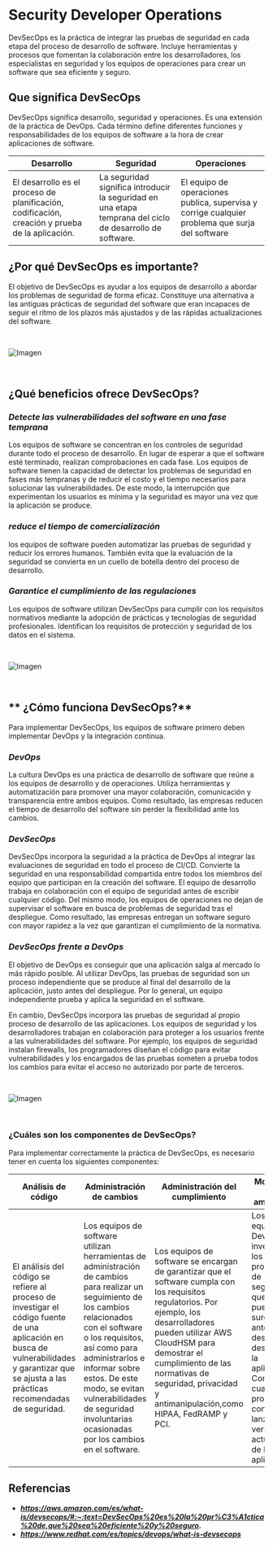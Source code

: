 # **Security Developer Operations**


DevSecOps es la práctica de integrar las pruebas de seguridad en cada etapa del proceso de desarrollo de software. Incluye herramientas y procesos que fomentan la colaboración entre los desarrolladores, los especialistas en seguridad y los equipos de operaciones para crear un software que sea eficiente y seguro.

## **Que significa DevSecOps**

DevSecOps significa desarrollo, seguridad y operaciones. Es una extensión de la práctica de DevOps. Cada término define diferentes funciones y responsabilidades de los equipos de software a la hora de crear aplicaciones de software.


| Desarrollo  | Seguridad | Operaciones |
|-----|-----|-----|
| El desarrollo es el proceso de planificación, codificación, creación y prueba de la aplicación. | La seguridad significa introducir la seguridad en una etapa temprana del ciclo de desarrollo de software.|El equipo de operaciones publica, supervisa y corrige cualquier problema que surja del software|


## **¿Por qué DevSecOps es importante?**

El objetivo de DevSecOps es ayudar a los equipos de desarrollo a abordar los problemas de seguridad de forma eficaz. Constituye una alternativa a las antiguas prácticas de seguridad del software que eran incapaces de seguir el ritmo de los plazos más ajustados y de las rápidas actualizaciones del software.

<br>

  
  ![Imagen](https://sentrio.io/wp-content/uploads/Representacion-DevSecOps.png)


<br>

## **¿Qué beneficios ofrece DevSecOps?**
### _Detecte las vulnerabilidades del software en una fase temprana_

Los equipos de software se concentran en los controles de seguridad durante todo el proceso de desarrollo. En lugar de esperar a que el software esté terminado, realizan comprobaciones en cada fase. Los equipos de software tienen la capacidad de detectar los problemas de seguridad en fases más tempranas y de reducir el costo y el tiempo necesarios para solucionar las vulnerabilidades. De este modo, la interrupción que experimentan los usuarios es mínima y la seguridad es mayor una vez que la aplicación se produce.

### _reduce el tiempo de comercialización_

 los equipos de software pueden automatizar las pruebas de seguridad y reducir los errores humanos. También evita que la evaluación de la seguridad se convierta en un cuello de botella dentro del proceso de desarrollo. 
### _Garantice el cumplimiento de las regulaciones_

 Los equipos de software utilizan DevSecOps para cumplir con los requisitos normativos mediante la adopción de prácticas y tecnologías de seguridad profesionales. Identifican los requisitos de protección y seguridad de los datos en el sistema. 

<br>

  
  ![Imagen](https://www.claranet.es/sites/all/assets/es/claranet-metodologia-devsecops.png)


<br>

## ** ¿Cómo funciona DevSecOps?**

Para implementar DevSecOps, los equipos de software primero deben implementar DevOps y la integración continua.

### _DevOps_
La cultura DevOps es una práctica de desarrollo de software que reúne a los equipos de desarrollo y de operaciones. Utiliza herramientas y automatización para promover una mayor colaboración, comunicación y transparencia entre ambos equipos. Como resultado, las empresas reducen el tiempo de desarrollo del software sin perder la flexibilidad ante los cambios. 

### _DevSecOps_
DevSecOps incorpora la seguridad a la práctica de DevOps al integrar las evaluaciones de seguridad en todo el proceso de CI/CD. Convierte la seguridad en una responsabilidad compartida entre todos los miembros del equipo que participan en la creación del software. El equipo de desarrollo trabaja en colaboración con el equipo de seguridad antes de escribir cualquier código. Del mismo modo, los equipos de operaciones no dejan de supervisar el software en busca de problemas de seguridad tras el despliegue. Como resultado, las empresas entregan un software seguro con mayor rapidez a la vez que garantizan el cumplimiento de la normativa. 

### _DevSecOps frente a DevOps_ 
El objetivo de DevOps es conseguir que una aplicación salga al mercado lo más rápido posible. Al utilizar DevOps, las pruebas de seguridad son un proceso independiente que se produce al final del desarrollo de la aplicación, justo antes del despliegue. Por lo general, un equipo independiente prueba y aplica la seguridad en el software. 

En cambio, DevSecOps incorpora las pruebas de seguridad al propio proceso de desarrollo de las aplicaciones. Los equipos de seguridad y los desarrolladores trabajan en colaboración para proteger a los usuarios frente a las vulnerabilidades del software. Por ejemplo, los equipos de seguridad instalan firewalls, los programadores diseñan el código para evitar vulnerabilidades y los encargados de las pruebas someten a prueba todos los cambios para evitar el acceso no autorizado por parte de terceros.

<br>

  
  ![Imagen](https://import.viva64.com/docx/blog/0710_DevOps_vs_DevSecOps/image4.png)


<br>

### ¿Cuáles son los componentes de DevSecOps?
Para implementar correctamente la práctica de DevSecOps, es necesario tener en cuenta los siguientes componentes:



|Análisis de código | Administración de cambios | Administración del cumplimiento | Modelado de amenazas | Formación en seguridad |
|-----|-----|-----|-----|-----|
| El análisis del código se refiere al proceso de investigar el código fuente de una aplicación en busca de vulnerabilidades y garantizar que se ajusta a las prácticas recomendadas de seguridad. | Los equipos de software utilizan herramientas de administración de cambios para realizar un seguimiento de los cambios relacionados con el software o los requisitos, así como para administrarlos e informar sobre estos. De este modo, se evitan vulnerabilidades de seguridad involuntarias ocasionadas por los cambios en el software. | Los equipos de software se encargan de garantizar que el software cumpla con los requisitos regulatorios. Por ejemplo, los desarrolladores pueden utilizar AWS CloudHSM para demostrar el cumplimiento de las normativas de seguridad, privacidad y antimanipulación,como HIPAA, FedRAMP y PCI. | Los equipos de DevSecOps investigan los problemas de seguridad que puedan surgir antes y después de desplegar la aplicación. Corrigen cualquier problema conocido y lanzan una versión actualizada de la aplicación. | La formación en materia de seguridad implica capacitar a los desarrolladores de software y a los equipos de operaciones en cuanto a las directrices de seguridad más recientes. De este modo, los equipos de desarrollo y de operaciones pueden tomar decisiones de seguridad independientes a la hora de crear y desplegar la aplicación. | 


## **Referencias**

- **_https://aws.amazon.com/es/what-is/devsecops/#:~:text=DevSecOps%20es%20la%20pr%C3%A1ctica%20de,que%20sea%20eficiente%20y%20seguro._**
- **_https://www.redhat.com/es/topics/devops/what-is-devsecops_**

